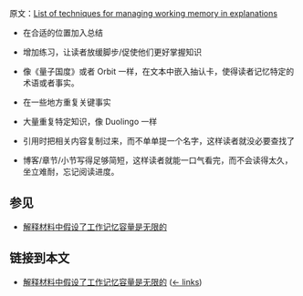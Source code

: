 原文：[List of techniques for managing working memory in explanations](https://wiki.issarice.com/wiki/List_of_techniques_for_managing_working_memory_in_explanations)

* 在合适的位置加入总结

* 增加练习，让读者放缓脚步/促使他们更好掌握知识

* 像《量子国度》或者 Orbit 一样，在文本中嵌入抽认卡，使得读者记忆特定的术语或者事实。

* 在一些地方重复关键事实

* 大量重复特定知识，像 Duolingo 一样

* 引用时把相关内容复制过来，而不单单提一个名字，这样读者就没必要查找了

* 博客/章节/小节写得足够简短，这样读者就能一口气看完，而不会读得太久，坐立难耐，忘记阅读进度。

## 参见

* [解释材料中假设了工作记忆容量是无限的](https://wiki.issarice.com/wiki/Unbounded_working_memory_assumption_in_explanations)

## 链接到本文

* [解释材料中假设了工作记忆容量是无限的](https://wiki.issarice.com/wiki/Unbounded_working_memory_assumption_in_explanations) ‎ ([← links](https://wiki.issarice.com/index.php?title=Special:WhatLinksHere&target=Unbounded+working+memory+assumption+in+explanations))